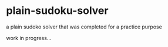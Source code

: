 # plain-sudoku-solver

a plain sudoko solver that was completed for a practice purpose

work in progress...
